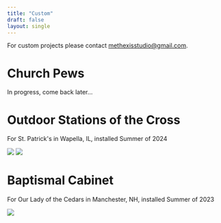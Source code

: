 ```yaml
---
title: "Custom"
draft: false
layout: single
---
```


For custom projects please contact [methexisstudio@gmail.com](mailto:methexisstudio@gmail.com).

# Church Pews

In progress, come back later...

# Outdoor Stations of the Cross

For St. Patrick's in Wapella, IL, installed Summer of 2024

![](stations_installed.jpg)
![](stations_closeup.jpg)

# Baptismal Cabinet

For Our Lady of the Cedars in Manchester, NH, installed Summer of 2023

![](oloc_baptismal.jpg)